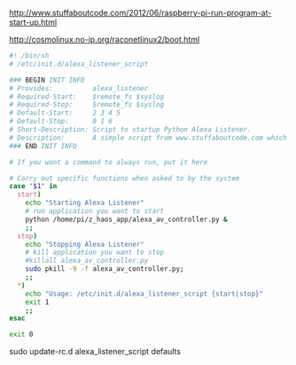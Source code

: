 http://www.stuffaboutcode.com/2012/06/raspberry-pi-run-program-at-start-up.html

http://cosmolinux.no-ip.org/raconetlinux2/boot.html


```bash
#! /bin/sh
# /etc/init.d/alexa_listener_script

### BEGIN INIT INFO
# Provides:          alexa_listener
# Required-Start:    $remote_fs $syslog
# Required-Stop:     $remote_fs $syslog
# Default-Start:     2 3 4 5
# Default-Stop:      0 1 6
# Short-Description: Script to startup Python Alexa Listener.
# Description:       A simple script from www.stuffaboutcode.com which will start / stop a program a boot / shutdown.
### END INIT INFO

# If you want a command to always run, put it here

# Carry out specific functions when asked to by the system
case "$1" in
  start)
    echo "Starting Alexa Listener"
    # run application you want to start
    python /home/pi/z_haos_app/alexa_av_controller.py &
    ;;
  stop)
    echo "Stopping Alexa Listener"
    # kill application you want to stop
    #killall alexa_av_controller.py
    sudo pkill -9 -f alexa_av_controller.py;
    ;;
  *)
    echo "Usage: /etc/init.d/alexa_listener_script {start|stop}"
    exit 1
    ;;
esac

exit 0
```

sudo update-rc.d alexa_listener_script defaults
